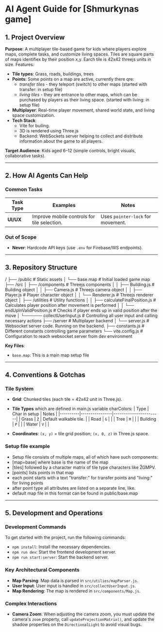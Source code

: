 # AI Agent Guide for [Shmurkynas game]

## **1. Project Overview**
**Purpose**:
A multiplayer tile-based game for kids where players explore maps, complete tasks, and customize living spaces.
Tiles are square parts of maps identifiex by their position x,y. Earch tile is 42x42 threejs units in size.
Features:
- **Tile types**: Grass, roads, buildings, trees
- **Points**: Some points on a map are active, currently there qre:
  - *transfer tiles* - they teleport (switch) to other maps (started with transfer: in setup file)
  - *living tiles* - they are entrance to other maps, which can be purchased by players as their living space.
                     (started with living: in setup file)
- **Multiplayer**: Real-time player movement, shared world state, and living space customization.
- **Tech Stack**:
  - Vite for builing.
  - 3D is rendered using Three.js
  - Backend: WebSockets server helping to collect and distribute information about the game to all players.

**Target Audience**:
Kids aged 6–12 (simple controls, bright visuals, collaborative tasks).

---

## **2. How AI Agents Can Help**
### **Common Tasks**
| Task Type    | Examples                                      | Notes                                  |
|--------------|-----------------------------------------------|----------------------------------------|
| **UI/UX**    | Improve mobile controls for tile selection.   | Uses `pointer-lock` for movement.      |

### **Out of Scope**
- **Never**: Hardcode API keys (use `.env` for Firebase/WS endpoints).

---

## **3. Repository Structure**
/
├── /public                 # Static assets
│   └── base.map            # Initial loaded game map
├── /src
│   ├── /components                   # Threejs components
│   │   ├── Building.js               # Building object
│   │   ├── Camera.js                 # Threejs camera object
│   │   ├── Player.js                 # Player character object
│   │   └── Renderer.js               # Threejs renderer object
│   ├── /utilities                    # Utility functions
│   │   ├── calculateFinalPosition.js # Calculates player position after movement is performed
│   │   └── endUpInValidPosition.js   # Checks if player ends up in valid position after the move
│   └────── collectUserInput.js       # Controlling all user input and calling necessary actions
├── /server                           # Multiplayer backend
│   └── server.js                     # Websocket server code. Running on the backend.
├── constants.js                      # Different constants controlling game parameters
└── vite.config.js                    # Configuration to reach websocket server from dev environment

**Key Files**:
- `base.map`: This is a main map setup file

---

## **4. Conventions & Gotchas**
### **Tile System**
- **Grid**: Chunked tiles (each tile = 42x42 unit in Three.js).
- **Tile Types** which are defined in main.js variable charColors:
  | Type     | Char in setup  | Notes                  |
  |----------|----------------|------------------------|
  | Grass    | `Ž`            | Default walkable tile. |
  | Road     | `G`            |                        |
  | Tree     | `M`            |                        |
  | Building | `P`            |                        |
  | Water    | `V`            |                        |

- **Coordinates**: `(x, y)` = tile grid position; `(x, 0, z)` in Three.js space.

### **Setup file example**
- Setup file consists of multiple maps, all of which have such components:
- [map=base] where base is the name of the map
- [tiles] followed by a character matrix of tile type characters like ŽGMPV.
- [points] lists points in that map
- each point starts with a text "transfer:" for transfer points and "living:" for living points
- after point type all attributes are listed on a separate line, like.
- default map file in this format can be found in public/base.map

---

## **5. Development and Operations**
### **Development Commands**

To get started with the project, run the following commands:

- `npm install`: Install the necessary dependencies.
- `npm run dev`: Start the frontend development server.
- `npm run start:server`: Start the backend server.

### **Key Architectural Components**

- **Map Parsing**: Map data is parsed in `src/utilies/mapParser.js`.
- **User Input**: User input is handled in `src/collectUserInput.js`.
- **Map Rendering**: The map is rendered in `src/components/Map.js`.

### **Complex Interactions**

- **Camera Zoom**: When adjusting the camera zoom, you must update the camera's `zoom` property, call `updateProjectionMatrix()`, and update the shadow properties on the `DirectionalLight` to avoid visual bugs.
